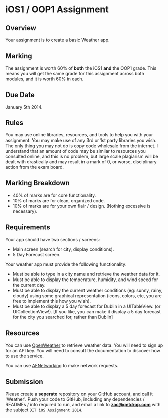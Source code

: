 iOS1 / OOP1 Assignment
======================

Overview
--------

Your assignment is to create a basic Weather app.

Marking
--------

The assignment is worth 60% of **both** the iOS1 **and** the OOP1 grade. This means you will get the same grade for this assignment across both modules, and it is worth 60% in each.

Due Date
--------
January 5th 2014.


Rules
--------

You may use online libraries, resources, and tools to help you with your assignment. You may make use of any 3rd or 1st party libraries you wish. The only thing you may not do is copy code wholesale from the internet. I understand that an amount of code may be similar to resources you consulted online, and this is no problem, but large scale plagiarism will be dealt with drastically and may result in a mark of 0, or worse, disciplinary action from the exam board.

Marking Breakdown
--------

- 40% of marks are for core functionality.
- 10% of marks are for clean, organized code.
- 10% of marks are for your own flair / design. (Nothing excessive is necessary).


Requirements
--------

Your app should have two sections / screens:
- Main screen (search for city, display conditions).
- 5 Day Forecast screen.

Your weather app must provide the following functionality:
- Must be able to type in a city name and retrieve the weather data for it.
- Must be able to display the temperature, humidity, and wind speed for the current day.
- Must be able to display the current weather conditions (eg: sunny, rainy, cloudy) using some graphical representation (icons, colors, etc, you are free to implement this how you wish).
- Must be able to display a 5 day forecast for Dublin in a UITableView. (or UICollectionView!). [If you like, you can make it display a 5 day forecast for the city you searched for, rather than Dublin]


Resources
--------

You can use [OpenWeather](http://openweathermap.org/api) to retrieve weather data. You will need to sign up for an API key. You will need to consult the documentation to discover how to use the service.

You can use [AFNetworking](https://github.com/AFNetworking/AFNetworking) to make network requests.

Submission
--------

Please create a **seperate** repository on your GitHub account, and call it 'Weather'. Push your code to GitHub, including any dependencies / READMEs / info required to run, and email a link to **zac@getdrop.com** with the subject `DIT iOS Assignment 2014`.
